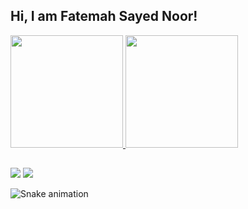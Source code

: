 ## Hi, I am Fatemah Sayed Noor! 
 <div>
  <a href="https://github.com/fatemahnur">
  <img height="180em" src="https://github-readme-stats.vercel.app/api?username=fatemahnur&show_icons=true&theme=dracula&include_all_commits=true&count_private=true"/>
  <img height="180em" src="https://github-readme-stats.vercel.app/api/top-langs/?username=fatemahnur&layout=compact&langs_count=16&theme=dracula"/>
</div>

  ##

<div> 
  <a href="https://www.linkedin.com/in/fatemah-sayed-noor-7a138a1a1" target="_blank"><img src="https://img.shields.io/badge/-LinkedIn-%230077B5?style=for-the-badge&logo=linkedin&logoColor=white" target="_blank"></a> 
  <a href="https://instagram.com/fatemahnur786" target="_blank"><img src="https://img.shields.io/badge/-Instagram-%23E4405F?style=for-the-badge&logo=instagram&logoColor=white" target="_blank"></a>


 ![Snake animation](https://github.com/eagrundy/eagrundy/blob/output/github-contribution-grid-snake.svg)

</div>
